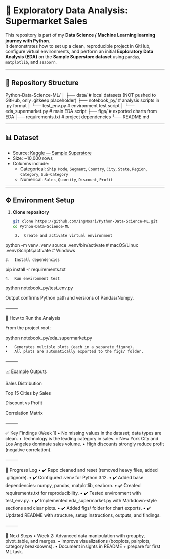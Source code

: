 
# 🛒 Exploratory Data Analysis: Supermarket Sales

This repository is part of my **Data Science / Machine Learning learning journey with Python**.  
It demonstrates how to set up a clean, reproducible project in GitHub, configure virtual environments, and perform an initial **Exploratory Data Analysis (EDA)** on the **Sample Superstore dataset** using `pandas`, `matplotlib`, and `seaborn`.

---

## 📂 Repository Structure

Python-Data-Science-ML/
│
├── data/              # local datasets (NOT pushed to GitHub, only .gitkeep placeholder)
├── notebook_py/       # analysis scripts in .py format
│   └── test_env.py    # environment test script
│   └── eda_supermarket.py   # main EDA script
├── figs/              # exported charts from EDA
├── requirements.txt   # project dependencies
└── README.md

---

## 📊 Dataset

- Source: [Kaggle — Sample Superstore](https://www.kaggle.com/datasets/roopacalistus/superstore)  
- Size: ~10,000 rows  
- Columns include:  
  - Categorical: `Ship Mode`, `Segment`, `Country`, `City`, `State`, `Region`, `Category`, `Sub-Category`  
  - Numerical: `Sales`, `Quantity`, `Discount`, `Profit`  

---

## ⚙️ Environment Setup

1. **Clone repository**
   ```bash
   git clone https://github.com/IngMosri/Python-Data-Science-ML.git
   cd Python-Data-Science-ML

	2.	Create and activate virtual environment

python -m venv .venv
source .venv/bin/activate    # macOS/Linux
.venv\Scripts\activate       # Windows


	3.	Install dependencies

pip install -r requirements.txt


	4.	Run environment test

python notebook_py/test_env.py

Output confirms Python path and versions of Pandas/Numpy.

⸻

🚀 How to Run the Analysis

From the project root:

python notebook_py/eda_supermarket.py

	•	Generates multiple plots (each in a separate figure).
	•	All plots are automatically exported to the figs/ folder.

⸻

📈 Example Outputs

Sales Distribution

Top 15 Cities by Sales

Discount vs Profit

Correlation Matrix


⸻

✅ Key Findings (Week 1)
	•	No missing values in the dataset; data types are clean.
	•	Technology is the leading category in sales.
	•	New York City and Los Angeles dominate sales volume.
	•	High discounts strongly reduce profit (negative correlation).

⸻

📌 Progress Log
	•	✔️ Repo cleaned and reset (removed heavy files, added .gitignore).
	•	✔️ Configured .venv for Python 3.12.
	•	✔️ Added base dependencies: numpy, pandas, matplotlib, seaborn.
	•	✔️ Created requirements.txt for reproducibility.
	•	✔️ Tested environment with test_env.py.
	•	✔️ Implemented eda_supermarket.py with Markdown-style sections and clear plots.
	•	✔️ Added figs/ folder for chart exports.
	•	✔️ Updated README with structure, setup instructions, outputs, and findings.

⸻

🎯 Next Steps
	•	Week 2: Advanced data manipulation with groupby, pivot_table, and merges.
	•	Improve visualizations (boxplots, pairplots, category breakdowns).
	•	Document insights in README + prepare for first ML task.
